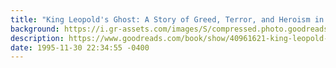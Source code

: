 ```yaml
---
title: "King Leopold's Ghost: A Story of Greed, Terror, and Heroism in Colonial Africa"
background: https://i.gr-assets.com/images/S/compressed.photo.goodreads.com/books/1532716127l/40961621._SY75_.jpg
description: https://www.goodreads.com/book/show/40961621-king-leopold-s-ghost
date: 1995-11-30 22:34:55 -0400
---
```

